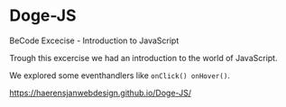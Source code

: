 # Doge-JS
BeCode Excecise - Introduction to JavaScript

Trough this excercise we had an introduction to the world of JavaScript.

We explored some eventhandlers like `onClick() onHover()`.

https://haerensjanwebdesign.github.io/Doge-JS/
